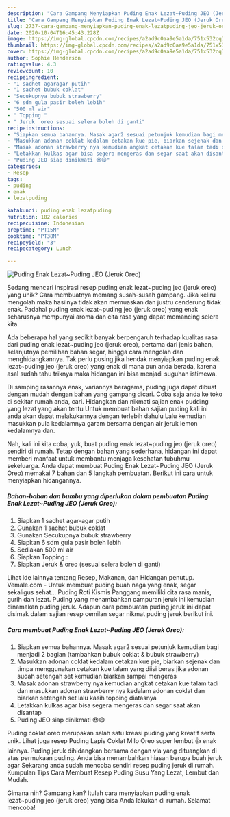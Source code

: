 ```yaml
---
description: "Cara Gampang Menyiapkan Puding Enak Lezat~Puding JEO (Jeruk Oreo) yang Enak"
title: "Cara Gampang Menyiapkan Puding Enak Lezat~Puding JEO (Jeruk Oreo) yang Enak"
slug: 2737-cara-gampang-menyiapkan-puding-enak-lezatpuding-jeo-jeruk-oreo-yang-enak
date: 2020-10-04T16:45:43.228Z
image: https://img-global.cpcdn.com/recipes/a2ad9c0aa9e5a1da/751x532cq70/puding-enak-lezatpuding-jeo-jeruk-oreo-foto-resep-utama.jpg
thumbnail: https://img-global.cpcdn.com/recipes/a2ad9c0aa9e5a1da/751x532cq70/puding-enak-lezatpuding-jeo-jeruk-oreo-foto-resep-utama.jpg
cover: https://img-global.cpcdn.com/recipes/a2ad9c0aa9e5a1da/751x532cq70/puding-enak-lezatpuding-jeo-jeruk-oreo-foto-resep-utama.jpg
author: Sophie Henderson
ratingvalue: 4.3
reviewcount: 10
recipeingredient:
- "1 sachet agaragar putih"
- "1 sachet bubuk coklat"
- "Secukupnya bubuk strawberry"
- "6 sdm gula pasir boleh lebih"
- "500 ml air"
- " Topping "
- " Jeruk  oreo sesuai selera boleh di ganti"
recipeinstructions:
- "Siapkan semua bahannya. Masak agar2 sesuai petunjuk kemudian bagi menjadi 2 bagian (tambahkan bubuk coklat &amp; bubuk strawberry)"
- "Masukkan adonan coklat kedalam cetakan kue pie, biarkan sejenak dan timpa menggunakan cetakan kue talam yang diisi beras jika adonan sudah setengah set kemudian biarkan sampai mengeras"
- "Masak adonan strawberry nya kemudian angkat cetakan kue talam tadi dan masukkan adonan strawberry nya kedalam adonan coklat dan biarkan setengah set lalu kasih topping diatasnya"
- "Letakkan kulkas agar bisa segera mengeras dan segar saat akan disantap"
- "Puding JEO siap dinikmati 😍😋"
categories:
- Resep
tags:
- puding
- enak
- lezatpuding

katakunci: puding enak lezatpuding 
nutrition: 182 calories
recipecuisine: Indonesian
preptime: "PT15M"
cooktime: "PT38M"
recipeyield: "3"
recipecategory: Lunch

---
```



![Puding Enak Lezat~Puding JEO (Jeruk Oreo)](https://img-global.cpcdn.com/recipes/a2ad9c0aa9e5a1da/751x532cq70/puding-enak-lezatpuding-jeo-jeruk-oreo-foto-resep-utama.jpg)

Sedang mencari inspirasi resep puding enak lezat~puding jeo (jeruk oreo) yang unik? Cara membuatnya memang susah-susah gampang. Jika keliru mengolah maka hasilnya tidak akan memuaskan dan justru cenderung tidak enak. Padahal puding enak lezat~puding jeo (jeruk oreo) yang enak seharusnya mempunyai aroma dan cita rasa yang dapat memancing selera kita.

Ada beberapa hal yang sedikit banyak berpengaruh terhadap kualitas rasa dari puding enak lezat~puding jeo (jeruk oreo), pertama dari jenis bahan, selanjutnya pemilihan bahan segar, hingga cara mengolah dan menghidangkannya. Tak perlu pusing jika hendak menyiapkan puding enak lezat~puding jeo (jeruk oreo) yang enak di mana pun anda berada, karena asal sudah tahu triknya maka hidangan ini bisa menjadi suguhan istimewa.

Di samping rasannya enak, variannya beragama, puding juga dapat dibuat dengan mudah dengan bahan yang gampang dicari. Coba saja anda ke toko di sekitar rumah anda, cari. Hidangkan dan nikmati sajian enak pudding yang lezat yang akan tentu Untuk membuat bahan sajian puding kali ini anda akan dapat melakukannya dengan terlebih dahulu Lalu kemudian masukkan pula kedalamnya garam bersama dengan air jeruk lemon kedalamnya dan.


Nah, kali ini kita coba, yuk, buat puding enak lezat~puding jeo (jeruk oreo) sendiri di rumah. Tetap dengan bahan yang sederhana, hidangan ini dapat memberi manfaat untuk membantu menjaga kesehatan tubuhmu sekeluarga. Anda dapat membuat Puding Enak Lezat~Puding JEO (Jeruk Oreo) memakai 7 bahan dan 5 langkah pembuatan. Berikut ini cara untuk menyiapkan hidangannya.

<!--inarticleads1-->

##### Bahan-bahan dan bumbu yang diperlukan dalam pembuatan Puding Enak Lezat~Puding JEO (Jeruk Oreo):

1. Siapkan 1 sachet agar-agar putih
1. Gunakan 1 sachet bubuk coklat
1. Gunakan Secukupnya bubuk strawberry
1. Siapkan 6 sdm gula pasir boleh lebih
1. Sediakan 500 ml air
1. Siapkan  Topping :
1. Siapkan  Jeruk &amp; oreo (sesuai selera boleh di ganti)


Lihat ide lainnya tentang Resep, Makanan, dan Hidangan penutup. Vemale.com - Untuk membuat puding buah naga yang enak, segar sekaligus sehat… Puding Roti Kismis Panggang memiliki cita rasa manis, gurih dan lezat. Puding yang menambahkan campuran jeruk ini kemudian dinamakan puding jeruk. Adapun cara pembuatan puding jeruk ini dapat disimak dalam sajian resep cemilan segar nikmat puding jeruk berikut ini. 

<!--inarticleads2-->

##### Cara membuat Puding Enak Lezat~Puding JEO (Jeruk Oreo):

1. Siapkan semua bahannya. Masak agar2 sesuai petunjuk kemudian bagi menjadi 2 bagian (tambahkan bubuk coklat &amp; bubuk strawberry)
1. Masukkan adonan coklat kedalam cetakan kue pie, biarkan sejenak dan timpa menggunakan cetakan kue talam yang diisi beras jika adonan sudah setengah set kemudian biarkan sampai mengeras
1. Masak adonan strawberry nya kemudian angkat cetakan kue talam tadi dan masukkan adonan strawberry nya kedalam adonan coklat dan biarkan setengah set lalu kasih topping diatasnya
1. Letakkan kulkas agar bisa segera mengeras dan segar saat akan disantap
1. Puding JEO siap dinikmati 😍😋


Puding coklat oreo merupakan salah satu kreasi puding yang kreatif serta unik. Lihat juga resep Puding Lapis Coklat Milo Oreo super lembut 👍 enak lainnya. Puding jeruk dihidangkan bersama dengan vla yang dituangkan di atas permukaan puding. Anda bisa menambahkan hiasan berupa buah jeruk agar Sekarang anda sudah mencoba sendiri resep puding jeruk di rumah. Kumpulan Tips Cara Membuat Resep Puding Susu Yang Lezat, Lembut dan Mudah. 

Gimana nih? Gampang kan? Itulah cara menyiapkan puding enak lezat~puding jeo (jeruk oreo) yang bisa Anda lakukan di rumah. Selamat mencoba!
